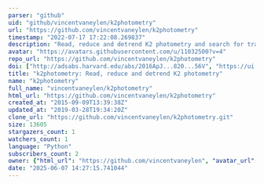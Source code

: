 ```yaml
---
parser: "github"
uid: "github/vincentvaneylen/k2photometry"
url: "https://github.com/vincentvaneylen/k2photometry"
timestamp: "2022-07-17 17:22:08.269837"
description: "Read, reduce and detrend K2 photometry and search for transiting planets"
avatar: "https://avatars.githubusercontent.com/u/11032500?v=4"
repo_url: "https://github.com/vincentvaneylen/k2photometry"
doi: ["http://adsabs.harvard.edu/abs/2016ApJ...820...56V", "https://ui.adsabs.harvard.edu/abs/2016ascl.soft02014V/abstract"]
title: "k2photometry: Read, reduce and detrend K2 photometry"
name: "k2photometry"
full_name: "vincentvaneylen/k2photometry"
html_url: "https://github.com/vincentvaneylen/k2photometry"
created_at: "2015-09-09T13:39:38Z"
updated_at: "2019-03-28T19:34:20Z"
clone_url: "https://github.com/vincentvaneylen/k2photometry.git"
size: 13605
stargazers_count: 1
watchers_count: 1
language: "Python"
subscribers_count: 2
owner: {"html_url": "https://github.com/vincentvaneylen", "avatar_url": "https://avatars.githubusercontent.com/u/11032500?v=4", "login": "vincentvaneylen", "type": "User"}
date: "2025-06-07 14:27:15.741044"
---
```

